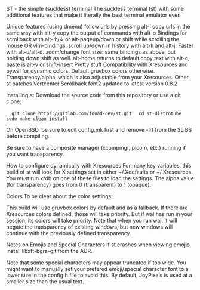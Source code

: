  ST - the simple (suckless) terminal
The suckless terminal (st) with some additional features that make it literally the best terminal emulator ever.

Unique features (using dmenu)
follow urls by pressing alt-l
copy urls in the same way with alt-y
copy the output of commands with alt-o
Bindings for
scrollback with alt-↑/↓ or alt-pageup/down or shift while scrolling the mouse
OR vim-bindings: scroll up/down in history with alt-k and alt-j. Faster with alt-u/alt-d.
zoom/change font size: same bindings as above, but holding down shift as well. alt-home returns to default
copy text with alt-c, paste is alt-v or shift-insert
Pretty stuff
Compatibility with Xresources and pywal for dynamic colors.
Default gruvbox colors otherwise.
Transparency/alpha, which is also adjustable from your Xresources.
Other st patches
Vertcenter
Scrollback
font2
updated to latest version 0.8.2

Installing st
Download the source code from this repository or use a git clone:

`  git clone https://gitlab.com/fouad-dev/st.git`
`  cd st-distrotube`
`  sudo make clean install`


On OpenBSD, be sure to edit config.mk first and remove -lrt from the $LIBS before compiling.

Be sure to have a composite manager (xcompmgr, picom, etc.) running if you want transparency.

How to configure dynamically with Xresources
For many key variables, this build of st will look for X settings set in either ~/.Xdefaults or ~/.Xresources. You must run xrdb on one of these files to load the settings.
The alpha value (for transparency) goes from 0 (transparent) to 1 (opaque).

Colors
To be clear about the color settings:

This build will use gruvbox colors by default and as a fallback.
If there are Xresources colors defined, those will take priority.
But if wal has run in your session, its colors will take priority.
Note that when you run wal, it will negate the transparency of existing windows, but new windows will continue with the previously defined transparency.

Notes on Emojis and Special Characters
If st crashes when viewing emojis, install libxft-bgra-git from the AUR.

Note that some special characters may appear truncated if too wide. You might want to manually set your prefered emoji/special character font to a lower size in the config.h file to avoid this. By default, JoyPixels is used at a smaller size than the usual text.



